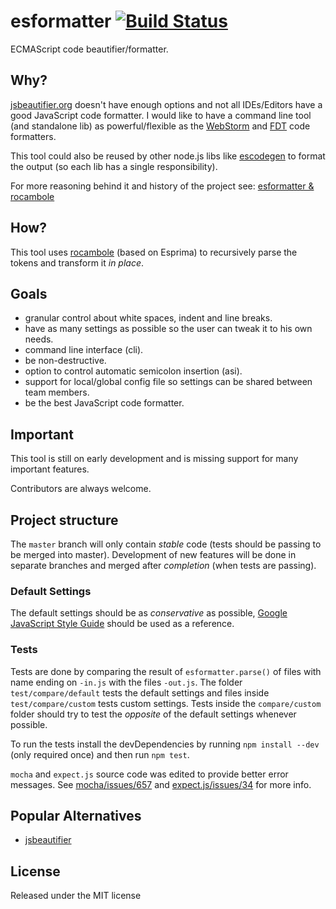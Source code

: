 # esformatter [![Build Status](https://secure.travis-ci.org/millermedeiros/esformatter.png?branch=master)](https://travis-ci.org/millermedeiros/esformatter)

ECMAScript code beautifier/formatter.



## Why?

[jsbeautifier.org](http://jsbeautifier.org/) doesn't have enough options and
not all IDEs/Editors have a good JavaScript code formatter. I would like to
have a command line tool (and standalone lib) as powerful/flexible as the
[WebStorm](http://www.jetbrains.com/webstorm/) and
[FDT](http://fdt.powerflasher.com/) code formatters.

This tool could also be reused by other node.js libs like
[escodegen](https://github.com/Constellation/escodegen/) to format the output
(so each lib has a single responsibility).

For more reasoning behind it and history of the project see: [esformatter
& rocambole](http://blog.millermedeiros.com/esformatter-rocambole/)



## How?

This tool uses [rocambole](https://github.com/millermedeiros/rocambole) (based
on Esprima) to recursively parse the tokens and transform it *in place*.



## Goals

 - granular control about white spaces, indent and line breaks.
 - have as many settings as possible so the user can tweak it to his own needs.
 - command line interface (cli).
 - be non-destructive.
 - option to control automatic semicolon insertion (asi).
 - support for local/global config file so settings can be shared between team
   members.
 - be the best JavaScript code formatter.



## Important

This tool is still on early development and is missing support for many
important features.

Contributors are always welcome.



## Project structure

The `master` branch will only contain *stable* code (tests should be passing to
be merged into master). Development of new features will be done in separate
branches and merged after *completion* (when tests are passing).


### Default Settings

The default settings should be as *conservative* as possible, [Google
JavaScript Style
Guide](http://google-styleguide.googlecode.com/svn/trunk/javascriptguide.xml)
should be used as a reference.


### Tests

Tests are done by comparing the result of `esformatter.parse()` of files with
name ending on `-in.js` with the files `-out.js`. The folder
`test/compare/default` tests the default settings and files inside
`test/compare/custom` tests custom settings. Tests inside the `compare/custom`
folder should try to test the *opposite* of the default settings whenever
possible.

To run the tests install the devDependencies by running `npm install --dev`
(only required once) and then run `npm test`.

`mocha` and `expect.js` source code was edited to provide better error
messages. See [mocha/issues/657](https://github.com/visionmedia/mocha/pull/657)
and [expect.js/issues/34](https://github.com/LearnBoost/expect.js/pull/34) for
more info.




## Popular Alternatives

 - [jsbeautifier](http://jsbeautifier.org/)



## License

Released under the MIT license


